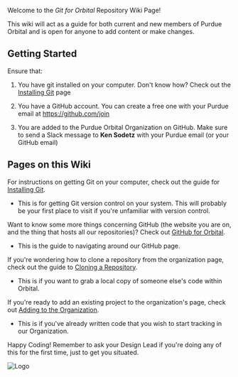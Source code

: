 Welcome to the _Git for Orbital_ Repository Wiki Page!

This wiki will act as a guide for both current and new members of Purdue Orbital and is open for anyone to add content or make changes.

## Getting Started

Ensure that:

1) You have git installed on your computer. Don't know how? Check out the [Installing Git](./getting-git.html) page

2) You have a GitHub account. You can create a free one with your Purdue email at https://github.com/join

3) You are added to the Purdue Orbital Organization on GitHub. Make sure to send a Slack message to __Ken Sodetz__ with your Purdue email (or your GitHub email)

## Pages on this Wiki

For instructions on getting Git on your computer, check out the guide for [Installing Git](./getting-git.html).
* This is for getting Git version control on your system. This will probably be your first place to visit if you're unfamiliar with version control.

Want to know some more things concerning GitHub (the website you are on, and the thing that hosts all our repositories)? Check out [GitHub for Orbital](./github-for-orbital.html).
* This is the guide to navigating around our GitHub page.

If you're wondering how to clone a repository from the organization page, check out the guide to [Cloning a Repository](./github-for-orbital.html#getting-a-repository).
* This is if you want to grab a local copy of someone else's code within Orbital.

If you're ready to add an existing project to the organization's page, check out [Adding to the Organization](./adding-to-orbital).
* This is if you've already written code that you wish to start tracking in our Organization.

Happy Coding! Remember to ask your Design Lead if you're doing any of this for the first time, just to get you situated.



![Logo][logo]

[logo]: https://static1.squarespace.com/static/56ce2044d210b8716143af3a/t/5ab34920aa4a99a08a090fe6/1536184129680/?format=1500w

